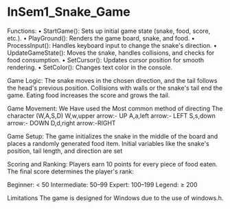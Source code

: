 # InSem1_Snake_Game


Functions:
•	StartGame(): Sets up initial game state (snake, food, score, etc.).
•	PlayGround(): Renders the game board, snake, and food.
•	ProcessInput(): Handles keyboard input to change the snake's direction.
•	UpdateGameState(): Moves the snake, handles collisions, and checks for food consumption.
•	SetCursor(): Updates cursor position for smooth rendering.
•	SetColor(): Changes text color in the console.

Game Logic:
The snake moves in the chosen direction, and the tail follows the head's previous position.
Collisions with walls or the snake's tail end the game.
Eating food increases the score and grows the tail.

Game Movement:
We Have used the Most common method of directing The character (W,A,S,D)
W,w,upper arrow:- UP
A,a,left arrow:- LEFT
S,s,down arrow:- DOWN
D,d,right arrow:-RIGHT

Game Setup:
The game initializes the snake in the middle of the board and places a randomly generated food item.
Initial variables like the snake's position, tail length, and direction are set

Scoring and Ranking:
Players earn 10 points for every piece of food eaten.
The final score determines the player's rank:

Beginner: < 50
Intermediate: 50–99
Expert: 100–199
Legend: ≥ 200

Limitations
The game is designed for Windows due to the use of windows.h.
